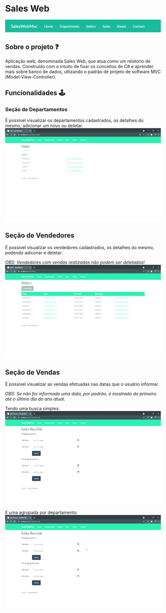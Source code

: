 # Sales Web
![SalesWebMenu](Images/Menu.png)

## Sobre o projeto :question:
Aplicação web, denominada Sales Web, que atua como um relatório de vendas. 
Construído com o intuito de fixar os conceitos de C# e aprender mais sobre banco de dados, utlizando o padrão de projeto de software MVC (Model-View-Controller). 

## Funcionalidades :joystick:
### Seção de Departamentos 
É possível visualizar os departamentos cadastrados, os detalhes do mesmo, adicionar um novo ou deletar.
![Department-Section](Images/SalesWebMvc-Departments.gif)

## Seção de Vendedores
É possível visualizar os vendedores cadastrados, os detalhes do mesmo, podendo adiconar e deletar.

_OBS: Vendedores com vendas realizadas não podem ser deletados!_
![Department-Sellers](Images/SalesWebMvc-Sellers.gif)

## Seção de Vendas
É possível visualizar as vendas efetuadas nas datas que o usuário informar.

_OBS: Se não for informado uma data, por padrão, é mostrado do primeiro até o último dia do ano atual._

Tendo uma busca simples:
![Department-SeimpleSearch](Images/SalesWebMvc-SimpleSearch.gif)

E uma agrupada por departamento:
![Department-GroupingSearch](Images/SalesWebMvc-GroupingSearch.gif)
